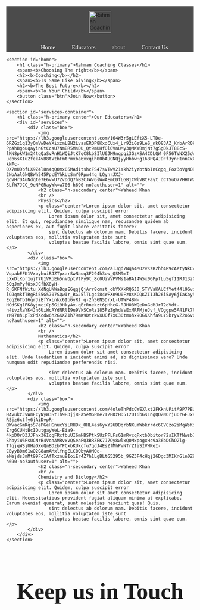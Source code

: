 <!DOCTYPE html>
<html lang="en">

<head>
    <meta charset="UTF-8">
    <meta name="viewport" content="width=device-width, initial-scale=1.0">
    <meta http-equiv="X-UA-Compatible" content="ie=edge">
    <title>Best Coaching in Khalilabad | Rahman Coaching Classes.com</title>
    <link rel="stylesheet" href="css/style.css">
    <link rel="stylesheet" media="screen and (max-width: 1170px)" href="css/phone.css">
    <link href="https://fonts.googleapis.com/css?family=Baloo+Bhai|Bree+Serif&display=swap" rel="stylesheet">
</head>



<style type="text/css" media="all">
  
  
  
  
  
  

.open-button {
  background-color: maroon;
  color: white;
  
  border: 2px solid white;
  cursor: pointer;
opacity: 0.8;
  position: absolute;
  bottom: 23px;
  right: 28px;
  width: 80px;
font-size: 13px;
    padding: 10px 4px;
    margin: 1800px 30px;
}
  

/* The popup form - hidden by default */
.form-popup {
  display: none;
  position: fixed;
  bottom: 0;
  right: 15px;
  border: 3px solid #f1f1f1;
  z-index: 9;
}

/* Add styles to the form container */
.form-container {
  max-width: 300px;
  padding: 10px;
  background-color: white;
}

/* Full-width input fields */
.form-container input[type=text], .form-container input[type=password] {
  width: 100%;
  padding: 15px;
  margin: 5px 0 22px 0;
  border: none;
  background: #f1f1f1;
}

/* When the inputs get focus, do something */
.form-container input[type=text]:focus, .form-container input[type=password]:focus {
  background-color: #ddd;
  outline: none;
}

/* Set a style for the submit/login button */
.form-container .btn {
  background-color: #04AA6D;
  color: white;
  padding: 16px 20px;
  border: none;

  cursor: pointer;
  width: 100%;
  margin-bottom:10px;
  opacity: 0.8;
}

/* Add a red background color to the cancel button */
.form-container .cancel {
  background-color: red;
}

/* Add some hover effects to buttons */
.form-container .btn:hover, .open-button:hover {
  opacity: 1;
}
  
  
  
  
  
  
  
/* Navigation */
#navbar {
    flex-direction: column;
}

#navbar ul li a{
    font-size: 1rem;
    padding: 0px 7px;
    padding-bottom: 8px;
}
/* Home section */
#home{
    height: 370px; 
    padding: 3px 28px;
}

#home::before{
    height: 480px; 
}

#home p{
    font-size: 13px;
}

/* Services section  */
#services{
    flex-direction: column;
}

#services .box { 
    padding: 14px;
    margin: 2px 0px; 
    margin-bottom: 20px;
}

/* Clients section */
#clients{
    flex-wrap: wrap;
}

#clients img{
    width: 66px;
    padding: 6px;
    height: auto;
}

/* Contact us section */
#contact-box form{
    width:80%;
}
/* Footer */

/* Utility classes */
.h-primary{
    font-size:26px;
}
.btn{
    font-size: 13px;
    padding: 4px 8px;
}


/* CSS Reset */
*{
    margin: 0;
    padding: 0;
}

html{
    scroll-behavior: smooth;
}

/* CSS Variables */
:root{
    --navbar-height: 59px;
}

/* Navigation Bar */
#navbar{
    display: flex;
    align-items: center;
    position: sticky;
    top: 0px;
}

#navbar::before{
    content: "";
    background-color: black;
    position: absolute;
    top:0px;
    left:0px;
    height: 100%;
    width:100%;
    z-index: -1;
    opacity: 0.7;
}

/* Navigation Bar: Logo and Image */
#logo{
    margin: 10px 34px;
}

#logo img{
    height: 59px;
    margin: 3px 6px;
}


/* Navigation Bar: List Styling */

#navbar ul{
    display: flex;
    font-family: 'Baloo Bhai', cursive;
}

#navbar ul li{ 
    list-style: none;
    font-size: 1.3rem;
}

#navbar ul li a{
    color: white;
    display: block;
    padding: 3px 22px;
    border-radius: 20px;
    text-decoration: none;
}

#navbar ul li a:hover{
    color: black;
    background-color: white;
}

/* Home Section */
#home{
    display: flex;
    flex-direction: column;
    padding:3px 200px;
    height: 550px;
    justify-content: center;
    align-items: center;
}

#home::before{ 
    content: "";
    position: absolute;
    background: url('https://lh3.googleusercontent.com/Bgh3v-EUr_vbjsJWgX1EJIBca6N1hSvEr0BHKauyNR9-_FLvHYf9dbYe0UQwqLAQneDgqG5MLFyfKj7PsZtShjj4dGfzwIExsu6X8cr5QMOOWPvIRsxYAOItpJ2N2DKNk6GpfpEwltqDvzho-d0D335OXfb6WSzZrA_HIXuBdOCYgqWX6Ve7_-qOmiYgDmQtKT9LX8hwP4NqqgQxsiAQCHWPR1UZmPBQt9RRJkAr_lN0gaex-G2SXvZA5OxADaNJwKSon8j_MLkE8NwhI7mzwpow0kRntfLi1zfzUVNgfpw9nDCyM-AuFU4_MItoG6TGYIOktfoJ_qOp1Oeg3y0yApH9IpjeHZ7ABXY-mQNhbQspspYSG4aRhzgr5PS2UZ1s13pjWwpFtbMwE_e8ns4p1gn0a2CIUHNY5XHta6Wxt5UU2PKT2LDFok05rDjHnr5PYansXFKIZjOTo-l9hfIZvQD5V8gSq_ivBOhI5F2MeWFFuVfSXZOZ02BdAEyhP3aRS7cggd1yUm18M2zVVJOHZCwS06hsXMEyfIl481hLfdxWgi48DtRVx-gvHb2jG9KY3c7Zwc5QdUDraSIAriZBxRwslqgnpBzIBhtSiH85yH0e_oXv_RemL4Mfsw3lmYkA_t5ZFQkodByWg8Q53kVGFuLBGvEX5Lrv-MDihAH9CQc1bQxKnNUliR_GpKW3IRGrQ7QwKemzsKZHZo0kN2hsXyMC1kG2babD_Qr7EkNGUNC711VWnmPb488lzsKDAzSQfYEosNFOJM6fFqI8PB4w3uWHrZ33F0htsGhODTtuezEBKUYB7HM3iGWOSdnjQYq-jS31Dhcn=w752-h408-no?authuser=1') no-repeat center center/cover;
    height: 642px;
    top:0px;
    left:0px;
    width: 100%;
    z-index: -1;
    opacity:0.89;
}

#home h1{
    color:yellow;
    text-align: center;
    font-family: 'Bree Serif', serif;
}

#home p{
    color:white;
    text-align: center;
    font-size: 1.5rem;
    font-family: 'Bree Serif', serif;
}
/* Services Section */
#services{
    margin: 34px;
    display: flex;
}



#services .box{ 
    border: 2px solid brown;
    padding: 34px;
    margin: 2px 55px;
    border-radius: 28px;
    background: #f2f2f2;
    margin-bottom: 20px;
}

#services .box img{ 
   height: 160px;
   margin: auto;
   display: block;
}

#services .box p{
    font-family: 'Bree Serif', serif;

} 

/* Clients Section */
#client-section{ 
    position: relative;
}

#client-section::before{
 content: "";
 position: absolute;
 background: url('https://lh3.googleusercontent.com/0qn24-k2AbBQq_xeURwUPxM_V6WgN8aGY4ZRmRoBLDpTmrPd3FcDGBBrEXAoFkHd3bJH3YH69fth5JZJVAbUFlj7WSd7J-vPhMpVmrbpDd-q4nOjV9ovpvSbA0-YLcjr8zjTmjNaBz8kfSL3Jwt2g-Abd_DVhwiLU4JxFKEZUvwdz7DHMiwfsmha32kzHZJDttpGmyBdL_chnEEphT1nhJQ23KiCiCOXzjeukS-tnCe9H5wEiE1eHl3K7PX12Ivc4R9Q2BcGEILsFvLc5DWjCpxBPYVcpkcpRM0Xjtub0OBfQHkhGDxwMhLdu_pD3As0XwXQpiDegaqE4QzbhtqSgX1epr7IPjv7wx8GaoD8WvCWx01MYlDqqU_nB-HkqQZEf6ERBg6VRrfEfgQ86afuyUB2ZXrtbB2Bhhqs-BnAd4wTaMrqrfaGL7prci6vKRE3kdz1_dZ1N-W2PQmwKsTNiepIalrumAtNqfxGsSnhCxJBSTd-IJDJmejmMrsxjDZ4SX4MBBdXrnD_CAKFi4D6ft4wo0GV9aaUKdcRkXxS5r6j4RJzwfBelZhSCOBucR4KGwSVnhjO1vpzIma8YnIGlx-F9A_S9G2uqHJNQfrX0eci-U9KesKoDu05wCDvp5zt18Ze7l8Gt7nPJbaZtf37GIF8ZxJjDqVULhXneN0m6E4JccQPfmX60VCrkcvlpgmoytq8lSJPl7CuDZroBtGdXM1OTUcV9QcOaQ3Jfre6pdc2SX1uBdxj7TJ6_ThAVlD76XJtMnlsjj3MJ8jrEtdSs9NHMt_OScGhGg3F21hkiR_ch5jdJQ46T9u2RwfccdthkKCpBfyS=w678-h452-no?authuser=1');
 width: 100%;
 height: 100%;
 z-index: -1;
 opacity: 0.3;
}

#clients{
    display: flex;
    justify-content: center;
    align-items: center;
}

.client-item{
    padding: 100px;
    margin-bottom: 500px
}

#clients img{
    height: 124px;
}


/* Contact Section */
#contact{
    position: relative;
}
#contact::before{
    content: "";
    position: absolute;
    width: 100%;
    height: 100%;
    z-index: -1;
    opacity: 0.7;
    background: url('https://lh3.googleusercontent.com/O3zYcUa-mE2UaJwGD-SZnj42teRpviIi5opEl866ChYbk5onAbh819CooHpWAFbEl_dJHWnhf1x9lZKibBXIpP6r3ssTu-4QjKbhMmjTvgDIGGcZcKif7yDORnbTx405HAgnz4oYnfbNeDqBqpvnuoGSc0fja9gsWf5dO7GhzNK3rvVS-s2dVc6ACHukUR7Hfq7JQf0Yt1LUO5G-MzWbbf8SwUOI-BcsgbzWygLu30mL2kE0afPYAXmnm9my2we7cLokmaV4c9NIOJMLToda8BaUvdRRBBG7k4qkXxcH4SMVWwZnb8GTrHVr6dabAdOoZWUbTTw7m4YDhCYtKPzsTPITtU21FXTy8egSgOx43lfMO3OSAJgbaFLEN4p34T8WFm1SSuwlEzGSLFdybJaMv0_66heRlNSs6ciK2SfnAyOKVIAERwP4ysCMimWhUNdVDLf0qvXmG08hsQTpf2Jk_GFARtGxcFDAjUWZQxglprBvmw5DvwLZSIlaPzGKQj37UxLovgQvtT_e5G_YOeakXhYW1Diax4wrbTQHwIjhmhmIdvVnaDQmcK1DwGNXwrhsR63CVsMZhNmPqdy4V1LM8qn0DeB45HDATzBta2hEgOn70IUAWdZwIMB3rScwQoN7tgtFmv4Fem30JWYvfz8shLtBU5NjF9vldmAkS1_NdX3slPWqoIiV0XfmWziikYtRo0eb-Q1xiA6-xpJjxcbE_AVEb6BuijgrWfBcNyLsGQhjjfkxyM8s7DOMFKeJ90BC2Q4ixd5s5fWKrvm-xGoNYlSUgGWdkHKcsSmAGJzS1HQviCLPgcAjnZKnrzK6TTq9SnvznCWa=w678-h452-no?authuser=1') no-repeat center center/cover;

}
#contact-box{
    display: flex;
    justify-content: center;
    align-items: center;
    padding-bottom: 34px;
}
#contact-box input, 
#contact-box textarea{
    width: 100%;
    padding: 0.5rem;
    border-radius: 9px;
    font-size: 1.1rem;
} 

#contact-box form{
    width: 40%;
}

#contact-box label{
   font-size: 1.3rem;
   font-family: 'Bree Serif', serif;

}


footer{
    background: black;
    color: white;
    padding: 9px 20px;
}

/* Utility Classes */
.h-primary{
    font-family: 'Bree Serif', serif;
    font-size: 3.8rem;
    padding: 12px;
}

.h-secondary{
    font-family: 'Bree Serif', serif;
    font-size: 2.3rem;
    padding: 12px;
}

.btn{
    padding: 6px 20px;
    border: 2px solid white;
    background-color: brown;
    color: white;
    margin: 17px;
    font-size: 1.5rem;
    border-radius: 10px;
    cursor:pointer;
}

.center{
    text-align: center;
}













.fa {
  padding: 20px;
  font-size: 30px;
  width: 50px;
  text-align: center;
  text-decoration: none;
  margin: 5px 2px;
}

.fa:hover {
    opacity: 0.7;
}

.fa-facebook {
  background: #3B5998;
  color: white;
}

.fa-twitter {
  background: #55ACEE;
  color: white;
}

.fa-youtube {
  background: #bb0000;
  color: white;
}

.fa-instagram {
  background: #125688;
  color: white;
}





.btn button:first-child{
  background: #1da1f2;
}
.btn button:last-child{
  background: blueviolet;
}
.btn button:first-child:hover{
  background: transparent;
  border: 1px solid #1da1f2;
  color: #1da1f2;
}
.btn button:last-child:hover{
  background: transparent;
  border: 1px solid blueviolet;
  color: blueviolet;
}






.icons a:first-child{
  background: blue;
}
.icons a:nth-child(2){
  background: rgb(158, 21, 117);
}
.icons a:nth-child(3){
  background: red;
}
.icons a:nth-child(4){
  background: black;
}
.icons a:nth-child(5){
  background: blueviolet;
}


.icons a:hover{
  color: black;
  background: transparent;
  border: 1px solid black;
}




</style>



<body>
    <nav id="navbar">
        <div id="logo">
            <img src="https://lh3.googleusercontent.com/njeUM3Yf_hqgdXIgE0Vpzf2FEoCoKstnprd1eBuU8HRIAVtzEGELznCOxAEPVw8h4c1IUxkfnKZZWAXPqOt87kDuyX-7qc5Tqjre6tceitU2S0i-Q6227wkFGiwHHWqyIQbwkUXgPquDVCyI1TE9IA-TdTcr9VCC0ORVBY_dLaUVdvXUn1xXLISDtTBQ2Mshfjy-onGXUlYIEfIQv8vZLJXNVF5xMelIpJVLxnQNTTXxrTzWcCqeahdXvHduXLmFXJm9rKAlEo6czXCr-6tS84vD-xkSKFlLADjLSGE35Vyx95vjLvb87XQric1BcpRDw17tOPEg17oVHUa12FYbgXQECQBa7f3d0RuzwM1aXJhJ9Hb2aBX5D0MBVidt6Cl-Tpqj23wwMiGjYAmKKAILy-TWK2R6YqvMlO39S51Ug3R0Jqr0IPsAmCYlhcN3LBpPH9nSzVm88KAbRZ2yfRKXhsPHlBQ1oKKl0Hsq1bcwy-tgjG2J4XmCyru3iYG_35MmVYVd4IsBAhqLmfs1L-YO2lsnFQaurJhevAl-AavVni7uCFxFFHN1s-9zKHZ2AKw4fmBOwsfewKFdTPdpGMKJfJI-S5PVK4ppEH1QuRzPTCWJOwUew7WT44xl4IuCIQOiZmIBDvDimqyspX1lIDsmQPYCYb45NxwVoXrNa54widOe8zaCYPOj-zW9kNIXqsAOwVmSilDt0ualgtEikvFfVW4NoUnj8CZRIn_gRJo67Xr4eioUq_u8AN2SWJmOnLUm8EJ4cEahG0ssgsZxlCXgKaurI7ov5vRIgRmM9yEd_uQUZCBJlMl5Lmk5b_F8r5gXfi5we-qN=w702-h690-no?authuser=1" alt="Rahman Coaching Classes.com">
        </div>
        <ul>
            <li class="item"><a href="#home">Home</a></li>
            <li class="item"><a href="#services-container">Educators</a></li>
            <li class="item"><a href="#client-section">about</a></li>
            <li class="item"><a href="#contact">Contact Us</a></li>
        </ul>
    </nav>

    <section id="home">
        <h1 class="h-primary">Rahman Coaching Classes</h1>
        <span><b>Choosing The right</b></span>
        <h2><b>Coaching</b></h2>
        <span><b>Is Same Like Giving</b></span>
        <h2><b>The Best Future</b></h2>
        <span><b>To Your Child</b></span>
        <button class="btn">Join Now</button>
    </section>

    <section id="services-container">
        <h1 class="h-primary center">Our Educators</h1>
        <div id="services">
            <div class="box">
                <img src="https://lh3.googleusercontent.com/164W3r5gLEftX5-LTDe-6RZGz1q13yOmVwDeYXixzmLBN2LvasERQP8KxdCUx4_Lr92iGz9LeS_nk083AZ_KnbArR0kBOg4qTXTQ8ua7tMVvFDPA2GFjlKKtxNrQnkH9ySoDjpEPHnOM14AIro7Ri1_7fF3w2WTMEUO-PpAhBgouqayinGtCcsU7NmBR5MsDU_Qt9mUHfOl0VnUMy3QMKWBmjNt7gSgDkJT88cS-lKN8pkW1m24tqQaSvRnH1WQiJtK7qC8kbSIlU6JM9nqpqi3GzXSA4CDLQW_0F56TVNX25oWJFshrnkZAt2FZfVVxyzAxRr5QmClsSdU_23ibpmannWNhuTQvCMQPCOHOQ7RHs9BJjVL2OTJJL3laOU7GTYJM36UyZGHpliu6NC46Cey3olgJuOCaxY2ikHyGLhxvjCSilC_dvAIGguC3ngWbdBbEDvy5-ueb6sXIu2fek4vB8tVthFmtPmxba6xxqih00bAUCNQjyyHbbwHg16BPQ4JDFf3ynH1nnCxXKhPjqhKD3NaTHadNx9ai6VIofhrqm865p7BREC9Mba68gteUOBY-kNFc-0X7mUDbfLX9Z4l8n4qQOmx05MAd1tshcFS47sVTwV21Ykh2iyzbtNoInCqgq_Foz3oVgNO8QqeRhBouCQExkZgKxSowahDCH-2NoAalGkQBWh545PpcEYhkUcSmY0Rpw44q_LQynrJXJ-qoVHrDAuNdqte7E6vwU7ZvDdQ7hB2CJWv6sWwAEmCDfLGB1CWlVBtFayt_dCTSuO77HHTW28hXut2M8_VlAVBDDcgnTt9e-SLfW7JCC_9eNPGRayWk=w706-h690-no?authuser=1" alt="">
                <h2 class="h-secondary center">Waheed Khan 
                <br />
                Physics</h2>
                <p class="center">Lorem ipsum dolor sit, amet consectetur adipisicing elit. Quidem, culpa suscipit error
                    Lorem ipsum dolor sit, amet consectetur adipisicing elit. Et qui, repudiandae similique nam, recusandae quidem ab asperiores ex, aut fugit labore veritatis facere?
                    sint delectus ab dolorum nam. Debitis facere, incidunt voluptates eos, mollitia voluptatem iste sunt
                    voluptas beatae facilis labore, omnis sint quae eum.</p>
            </div>
            <div class="box">
                <img src="https://lh3.googleusercontent.com/aIJgd7Nqa4MO2vKzR2hh4R9cAetyNkCv1o21davNjbIFOw96bj4QNsqoaff1yQ_s8oXLDuBEkvMP9rtfv0x1MJn87KM1vYsOCrvNl3zljnRFEd_mecys_4R0qRKOCtTuptfMhj_b36do6VgpXu2hv4pPy17n1ss-VqpabEFK1VxoyhuiBJZTpxarSwNauq3F294h3ow_QSM9mI-LXxDlKor1ujT7U1VRoEh5nVOptVtFy9t_8c0UiVVPVMs1aBA14W5x0GPpfLu5gfI1RJ13zCYx-5QqJmPyfOsxJCfbX8yH-R_6KFNtWitu_XdNgUNWaBqsE6qgjQjArr8cmst_obYXKkRQGJ0_5TYVaKAUCfYet44l9Gvd1ijFiJbGhueY3ozJ9HMfuvNYVlluWPZT-lQJqmkfTRgRi55G5707SQwIr_RGJ5lTLgci84WFXn9U0Fz8sKCQKZII3h26i5Ay6jIaKoyhr1fm1KaOS8IexjAMN3ZfhRyC-Egq26Tb16grJiEfYxLnkc6Ib6yRf_q-2h56N5DrxL-UTWF4BN-HOdSKg1PK8yjmciCp5Gi9HkyAx-qBrRnekzt6pHhcG-RJHO8WQeDoGcMJrT2oVdt-h4ivzRaYK4Jn6UiWcAYdNRlI9u9VkSCoRz185PzZghdVsExMRFMjeJvf_VOggpw5A41Fk7Pf-zM978hLpTxPdXcdw6h2GKXZ1h79mK9DtzkwXUOf7xC30tmohx9OGKKhfa9uYSbryvZ2o6vCprLqnLF3FksVhsKJJ8QsJy8BLIRu9UMwNcP1T9EEgU9oC7GQIJyfOjgYfeRgwMaFWhKjNJKxX4WoD_I4=s690-no?authuser=1" alt="">
                <h2 class="h-secondary center">Waheed Khan 
                <br />
                Mathematics</h2>
                <p class="center">Lorem ipsum dolor sit, amet consectetur adipisicing elit. Quidem, culpa suscipit error
                    Lorem ipsum dolor sit amet consectetur adipisicing elit. Unde laudantium a incidunt animi ad, ab dignissimos vero? Unde numquam odit repudiandae perferendis nisi.

                    sint delectus ab dolorum nam. Debitis facere, incidunt voluptates eos, mollitia voluptatem iste sunt
                    voluptas beatae facilis labore, omnis sint quae eum.</p>
            </div>
            <div class="box">
                <img src="https://lh3.googleusercontent.com/4oleThPdcCWEXlxt2FKknUPitA9P7PEUJbcxSO45vvStpmMa-HAvukzJvWmEcyNyW3StIh9B3jj8EaSeMGPme7I2BDzHD512U16b6sLngQOZNOrjuOrGEJxPmOqUSuIkrjH7m-RSjz6xtfy6jAiDvpR-QWvacGmKqsS7ePGeHGnucYsLRH9k_OHL4as6yxY26DDqrbNXuYWbkrrdc6CVCzo2iMqWsKdchdbN3US2fOfk2Baq48Iycl6QnzzjA2r8fJXiV14wIKMpsCLDa2gk3yWmLWo3lmqGT_bjg_BIqmFIDiqlPOapL7Tokg5-Zrg6CUHtBcIOutgayWeL-Eia9-4kpDOrD3JJFnx36IcgFRcfbuUI6mHBSPtkSUzPFLFsG1mRvcqPxtbObitor72sIKTfNwsb75ZIOuEPOCxzSfkqFD3JaOCXBMIcIawFG3yqUg3792e8NEpN_Abub3hwT03D0Wo2cZsFTUD_sgUGZTJONUG3rtegt0f9SE1mD10hr1PmWc67Sx3dTvu-ShbyiW6PsUCNrB4VoaAMRvxVQSeaPQ3BRZEK7J7Oy8wlxQ0MxpogxHc9a36bDChO2lg-TfqjqWSjUHaOXoQmBDzbYFCxbKUkcfu7qdJ4EsZfMhPvNTrZIiSIVHKeI-CByyB0m61wQ2G8amAMxlYngELC0QbyA0MOc-eMejdsJmMt99FcIAfTxznu9IoiEr4Z7h1LgBLtG5295b_9GZ3F4cHqj26Dgc3MIKnGln0ZEmC_n02oHuVrmj3SwNKrItaV3yuHKXx41LACXvJOK7tjZbCENSiCH3G6CP7j9Q3Y5oUCfRcJRwWhT8cV=w589-h690-no?authuser=1" alt="">
                <h2 class="h-secondary center">Waheed Khan
                <br />
                Chemistry and Biology</h2>
                <p class="center">Lorem ipsum dolor sit, amet consectetur adipisicing elit. Quidem, culpa suscipit error
                    Lorem ipsum dolor sit amet consectetur adipisicing elit. Necessitatibus provident fugiat aliquam minima at explicabo. Earum eveniet quaerat, sunt molestias nesciunt quas! Quis.
                    sint delectus ab dolorum nam. Debitis facere, incidunt voluptates eos, mollitia voluptatem iste sunt
                    voluptas beatae facilis labore, omnis sint quae eum.</p>
            </div>
        </div>
    </section>







  <section id="client-section">
        <h1 class="h-primary center">Keep us in Touch</h1>
        <div id="clients">
        
<div class="icons">

<a href="https://www.facebook.com/headboywaheed/"><i class="fab fa-facebook-square"></i></a>
      <a href="https://www.instagram.com/_therahman/"><i class="fab fa-instagram"></i></a>
      <a href="https://www.snapchat.com/add/waheedkhan065?share_id=I2S6nvLJKK8&locale=en-IN"><i class="fab fa-snapchat"></i></a>
      <a href="https://github.com/waheedkhan70"><i class="fab fa-github-square"></i></a>
      <a href="https://t.me/waheedkhan066"><i class="fab fa-telegram"></i></a>
      
</div>
<!--

            <div class="client-item">
                <img src="https://lh3.googleusercontent.com/KEu3IwbieYjZZuQk-zUCX0N-EccPNALzHL9UVyppWh_bOiGO5QGtgRNMsirB22hOesMKz_32YVlbxufUI6ZohfM1L7zj5w7ns3T8BWaautdmKCmrl2_EHZbyo7z9iA-09c3-jbPcSUoWrtD8HZ5t6P-3C5j5VCICPeD6qvlNP2ZTf4JbED8Fj46xIWvEPUUnNqJmUo-UfZjcC8JIq7z2buTZc5b1p0_zPDE8TykPTnORhWn8pp1xhh_K-kK2Ag10OCSpdEb8X-TzKCOnDbxbD_I50e_EdyhcaaK4VzFHekOXXEeYsDoNzesSv4KECB5JSW2S8cmSDN6IouR1qUqCOKChU9KaDog7sHIvrG89k2Blmnp982tc8erV47NX-QfaZupnNcyquEAJtXAuKjmJI9_KgE_Hz7VJ_Uy5BFPb1k5qvHq18kq2D0x0Anpg2eVZF4g92mZwcXYGge1EYNSsCk27JWzL4mXRjb8Gqw2OTgZh1fkvPkzLizWX2Ogv0Tu_aND2_JDTO-_zYXVcmTAh0Hrar3TeTwuYRMHNdguaKaEm30Pyz-ldlmfCAxfdrd5rXZIn5bYCjNAv-88UGteslLU0nwPdBU06U1SFYYcxUDUugasaEP6AT1nNaentpfd8ua661ep0qYlYEmtSbtgVC3D8xOVzhwpZUfhWUOp3AZS_m7-ZOp13pEo027I0ndw25aNJ_0QYsP-xmxBrpALkSt63x6kk2m8M8rDbAg3LGOIZLw00MvGRqjj4xQXmUYc9C10eAeTcUV60gtYwRxs9sbhR2kJKN1KJb_5n5S4dQmveK_skp3jTlDw1VREXNA4b46XbZFxd=w675-h690-no?authuser=1" alt="Our Client">
            </div>
            <div class="client-item">
                <img src="https://lh3.googleusercontent.com/7WW95Vj7er4Zi0yrOAHR8NnBAeEIiEGvzgCYpzPF2gjuly_-Ya9aR_77GDTPfDsXbn8Vi6QB60fZ-_myPhUTtPIOZJdEyQ2qRXPde4z3bbc8JFgpaSwIBrnpn_pijTAfCy9lJ9mS-ZiOBKyzjrSSDI0anz_23GQRk6VlewwTXAN7KnsNMAFwDyz6tskEdjP0KxjrIDsj-oWQOAgQ8yK4OkYIhkIGyqmf7WW5T-lqU5rKsoVV3mXdu8XV0ao_QiojUTOxT__z6-CzDj1mXcSfZfT7SD-BtBKTCotbh9c_7Nhi21wMo_PLkzvZoUgDGltUEeK_xfNYlh30mHk8rkWlq7z0kUn9wxAV8V-x18VYdd0Fp2NtN0CYdrQHutGDtI3uomrJP-0MY5fIl2tet5avwhRcMqU_K9p4vDFaOIELdDcvxr3mLp95wWsUZ5V6u4SWKqs_XAeUUqd_ihTZ50CGgWHuKa_haHyjpjpNK4pb0PVhiPUyBK4-XO4YzCQNAsOvJdhaPzM_1HQBRkyNTEoKHn_jcI-v8iK7vxfYIereBufam1_EqbW5HBS5MqfaYycBhFcexnHej_PIqxre_49Xmg-pX-i1I-vWYIPzj26e1Fpv_gBwy47nEjYO7dAdhX1l8xHkmAQJxg5ZNOTMldPidvsdl7ndIDYU9WEgVnt9R-jJUmMt-holv-7FGnFsiEJpXA0rLNeYltPbfkwKIS5f3HrzJ5G8FDiTr6TZ30SYdhygafZ2p-SoB5FlJx4w2lrGkWB5mqDctPPM_E1Kgw-p-61AHa4sCXwOWykmXN0DRobwhd2mz5Dao5mm6YV5CLdb1CwPS4di=w784-h690-no?authuser=1" alt="Our Client">
            </div>
          
            <div class="client-item">
                <img src="https://lh3.googleusercontent.com/hApZ6WRYMcVmBYFr6GnPsXjCYSPOp7Qe0B_PJEGaBS0BJZ_p5qJvvcaJXzDowqrzKRJMUL_uxk9wkn25ZVVF8acQZfU9CIhc4gHYRg6DpxGaXhZ0J_6kCUAZUWoroko__uP-phzw544K5F2wtpc5PL3OH3khQ-fsLu0LpLyy-4OCBY--BMeJeQ2AzCzQcVzyx7aVmqFwCmXnpAU6GHhZWSZO6_N_iUQFhS3KMxGCCfqtKp-zcqkoLV5GZysut9Ci1o886xxuNg9bsqNVymQjI4CD--XI7eWWBTmGdUCN1yPMGH2PA1er_56vQSnakefg766yzT-v2hR8D8AN9TscplDJkLcwx6Rh1VOXj_L6ETEI9wtcyJ3NNN7zDxvtNV7IpxvVMUz67GqvxPSSQHnoxg_fH8jP7jnOvKpyChQwZ7gAWQ13YJ_l8qT9P8RxHbmCI7lXJHleaC9JJ7ZEpkYnuKuesT_YqmrNQ7ZQ8KaPlSO8wmYIgD5yY9VbmESjRY5tajrte8Nz6QA1AIEI_DftrGHK7dp-uzdgJYa42IbWfo0qh55rzJBCjy8ueU5HuhXpYFcSlDAtYaWwUU3oU5eb3U5KUY-JumVfkItugzfTkG3eZevSDVgLLRF_8UUoNwPtkckAv22Vg1nb89UkpsAV-FuRHEtGtrl8U-ryzrQ1XlBeGfmS2o_HQBk3b7hTKEx0nVkgfXpDBgbZcOQWd9vcEfW4b0GBJTi8KCNVGjrH_zTvxsdyG4WO9OSOY3cDtUFhW1CrEzumbMuPiZikRQU1x9ijm42sZBYJRY9K1rxD7V6TUGm-To-u1hKp94DzH4JigocvjbvH=w735-h539-no?authuser=1" alt="Our Client">
            </div>
            <div class="client-item">
                <img src="https://lh3.googleusercontent.com/Iv9q3yFEhG_fHUy7Lz-quvgvkyIqeAXEMbQdZ3RvWDF2Y6R1l6f56YzKoGpX7kfvNPC4oXDPM1JEbPX4cgpM3tkICVODMK_8oXRMgzM9ThCnYNuqIFRRHDaHuluRKm7Z3-BFSUso-F3SChvzdyXx84fpDgLE7-61Nni3cYy2ggHBdb3cklPCAlglEUHqyyWe6o1cqMsegcF1gt9KjgyGNzfDcaY_1mUO0xCvBPuPXCesqIAvTj9hTYKUOLF5C0yD1PkfRCB7EjqS6HqpejZ5wvkAtveQlQeGBAVFYAOne-ebooLvpfrDdwh2yzckrIpGVWJZDh29NmJo7revF7yj6dXBNnbiMCFN2UycMtY9MSMg7YSUgEXg4kCaDugbyy7DoIC62zGPYNApiCuqT3AL8-hPty5vVxpKJRJN_zXNG471ED6J_yrbE28k3aWMB7Ofv3iFGKIxs-V3epAiX6czFpLTnFRfEi3GEBuc9RUnR2bYwyrlC8eOHk8CMZ9_kdPRuOIG4XtaCwMjoeOfwho19SU8xVeshoPy3K46V8XOVRdUdEd59B2jciYxBl1EHBrJbHCPrMMCedB-WePogiNeQMLro-IO69DifqlVaWWlyajzvAVyLKFf2udNXKZ-gsEPrxnpnfGCdDpMR0p5nqJ-5UxNIuqNnMhz3arOi6bk_I4zLDecR9HWilUCUUB_sWgstPg1SyjbaFlPLwaHXGu5FXR79h_ghuvY8HER97D3i6GUrlIP6SkuXTjxWCZluYv5A2FVDB-76mFLNDjbmhcebyrhpmIkMG-qAeIYEH3U75o9w2sk7fZonoo4JGtFiUT-wStPKtAc=w222-h227-no?authuser=1" alt="Our Client">
            </div>

-->

        </div>

    </section>
















    <section id="contact">
        <h1 class="h-primary center">Contact Us</h1>
        <div id="contact-box">
            <form action="">
                <div class="form-group">
                    <label for="name">Name: </label>
                    <input type="text" name="name" id="name" placeholder="Enter your name">
                </div>
                <div class="form-group">
                    <label for="email">Email: </label>
                    <input type="email" name="name" id="email" placeholder="Enter your email">
                </div>
                <div class="form-group">
                    <label for="phone">Phone Number: </label>
                    <input type="number" name="name" id="phone" placeholder="Enter your phone">
                </div>
                <div class="form-group">
                    <label for="message">Message: </label>
                    <textarea name="message" id="message" cols="30" rows="10"></textarea>
                </div>
                <br />
       <div>
         
            <input type="submit" value="Submit Now">
            <br />
            <br />
            <input type="reset" value="Reset Now">
        </div>
                
            </form>
        </div>







    </section>
    
    
    



        

<button class="open-button" onclick="openForm()">Login</button>

<div class="form-popup" id="myForm">
  <form action="/action_page.php" class="form-container">
    <h1>Login</h1>

    <label for="email"><b>Email</b></label>
    <input type="text" placeholder="Enter Email" name="email" required>

    <label for="psw"><b>Password</b></label>
    <input type="password" placeholder="Enter Password" name="psw" required>

    <button type="submit" class="btn">Login</button>

    <button type="button" class="btn cancel" onclick="closeForm()">Close</button>
  </form>
</div>


<script>
function openForm() {
  document.getElementById("myForm").style.display = "block";
}

function closeForm() {
  document.getElementById("myForm").style.display = "none";
}
</script>


    
    
    
    
    

    <footer>
        <div class="center">
            Copyright &copy; www.Rahman Coaching Classes.com. All rights reserved!
        </div>
    </footer>
</body>





</html>
